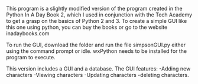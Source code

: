This program is a slightly modified version of the program created in the Python In A Day Book 2,
which I used in conjunction with the Tech Academy to get a grasp on the basics of Python 2 and 3.
To create a simple GUI like this one using python, you can buy the books or go to the website inadaybooks.com

To run the GUI, download the folder and run the file simpsonGUI.py either using the command prompt or idle.
wxPython needs to be installed for the program to execute.

This version includes a GUI and a database.
The GUI features:
  -Adding new characters
  -Viewing characters
  -Updating characters
  -deleting characters.
